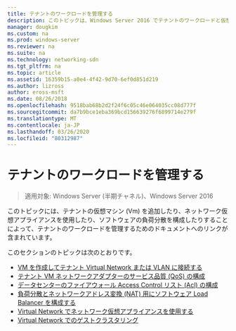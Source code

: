 ```yaml
---
title: テナントのワークロードを管理する
description: このトピックは、Windows Server 2016 でテナントのワークロードと仮想ネットワークを管理する方法について、ソフトウェアで定義されたネットワークガイドに含まれています。
manager: dougkim
ms.custom: na
ms.prod: windows-server
ms.reviewer: na
ms.suite: na
ms.technology: networking-sdn
ms.tgt_pltfrm: na
ms.topic: article
ms.assetid: 16359b15-a0e4-4f42-9d70-6ef0d851d219
ms.author: lizross
author: eross-msft
ms.date: 08/26/2018
ms.openlocfilehash: 9518bab68b2d2f24f6c05c46e064035cc08d777f
ms.sourcegitcommit: da7b9bce1eba369bcd156639276f6899714e279f
ms.translationtype: MT
ms.contentlocale: ja-JP
ms.lasthandoff: 03/26/2020
ms.locfileid: "80312987"
---
```

# <a name="manage-tenant-workloads"></a>テナントのワークロードを管理する

>適用対象: Windows Server (半期チャネル)、Windows Server 2016

このトピックには、テナントの仮想マシン (Vm) を追加したり、ネットワーク仮想アプライアンスを使用したり、ソフトウェアの負荷分散を構成したりすることによって、テナントのワークロードを管理するためのドキュメントへのリンクが含まれています。

このセクションのトピックは次のとおりです。

- [VM を作成してテナント Virtual Network または VLAN に接続する](Create-a-Tenant-VM.md)
- [テナント VM ネットワークアダプターのサービス品質 (QoS) の構成](Configure-QoS-for-Tenant-VM-Network-Adapter.md)
- [データセンターのファイアウォール Access Control リスト (Acl) の構成](Configure-Datacenter-Firewall-ACLs.md)
- [負荷分散とネットワークアドレス変換 (NAT) 用にソフトウェア Load Balancer を構成する](Configure-SLB-and-NAT.md)
- [Virtual Network でネットワーク仮想アプライアンスを使用する](Use-Network-Virtual-Appliances-on-a-VN.md)
- [Virtual Network でのゲストクラスタリング](guest-clustering.md)
